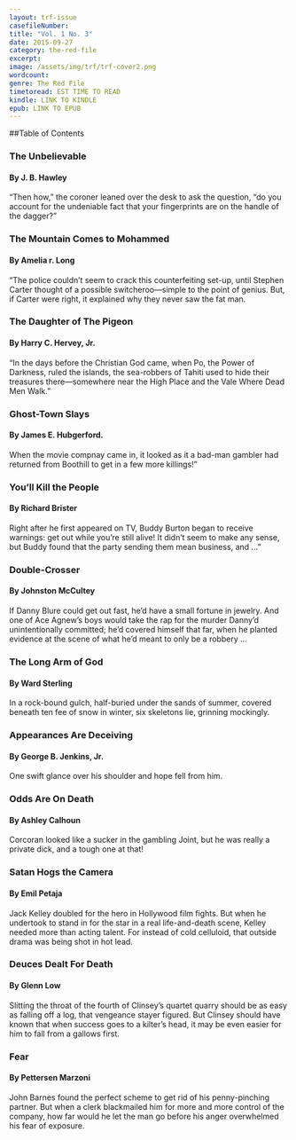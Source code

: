 ```yaml
---
layout: trf-issue
casefileNumber:
title: "Vol. 1 No. 3"
date: 2015-09-27
category: the-red-file
excerpt:
image: /assets/img/trf/trf-cover2.png
wordcount:
genre: The Red File
timetoread: EST TIME TO READ
kindle: LINK TO KINDLE
epub: LINK TO EPUB
---
```


##Table of Contents

### The Unbelievable

#### By J. B. Hawley

“Then how,” the coroner leaned over the desk to ask the question, “do you account for the undeniable fact that your fingerprints are on the handle of the dagger?”

### The Mountain Comes to Mohammed

#### By Amelia r. Long

“The police couldn’t seem to crack this counterfeiting set-up, until Stephen Carter thought of a possible switcheroo—simple to the point of genius. But, if Carter were right, it explained why they never saw the fat man.

### The Daughter of The Pigeon

#### By Harry C. Hervey, Jr.

“In the days before the Christian God came, when Po, the Power of Darkness, ruled the islands, the sea-robbers of Tahiti used to hide their treasures there—somewhere near the High Place and the Vale Where Dead Men Walk.”

### Ghost-Town Slays

#### By James E. Hubgerford.

When the movie compnay came in, it looked as it a bad-man gambler had returned from Boothill to get in a few more killings!”

### You’ll Kill the People

#### By Richard Brister

Right after he first appeared on TV, Buddy Burton began to receive warnings: get out while you’re still alive! It didn’t seem to make any sense, but Buddy found that the party sending them mean business, and …”

### Double-Crosser

#### By Johnston McCultey

If Danny Blure could get out fast, he’d have a small fortune in jewelry. And one of Ace Agnew’s boys would take the rap for the murder Danny’d unintentionally committed; he’d covered himself that far, when he planted evidence at the scene of what he’d meant to only be a robbery …

### The Long Arm of God

#### By Ward Sterling

In a rock-bound gulch, half-buried under the sands of summer, covered beneath ten fee of snow in winter, six skeletons lie, grinning mockingly.

### Appearances Are Deceiving

#### By George B. Jenkins, Jr.

One swift glance over his shoulder and hope fell from him.

### Odds Are On Death

#### By Ashley Calhoun

Corcoran looked like a sucker in the gambling Joint, but he was really a private dick, and a tough one at that!

### Satan Hogs the Camera

#### By Emil Petaja

Jack Kelley doubled for the hero in Hollywood film fights. But when he undertook to stand in for the star in a real life-and-death scene, Kelley needed more than acting talent. For instead of cold celluloid, that outside drama was being shot in hot lead.

### Deuces Dealt For Death

#### By Glenn Low

Slitting the throat of the fourth of Clinsey’s quartet quarry should be as easy as falling off a log, that vengeance stayer figured. But Clinsey should have known that when success goes to a kilter’s head, it may be even easier for him to fall from a gallows first.

### Fear

#### By Pettersen Marzoni

John Barnes found the perfect scheme to get rid of his penny-pinching partner. But when a clerk blackmailed him for more and more control of the company, how far would he let the man go before his anger overwhelmed his fear of exposure.
